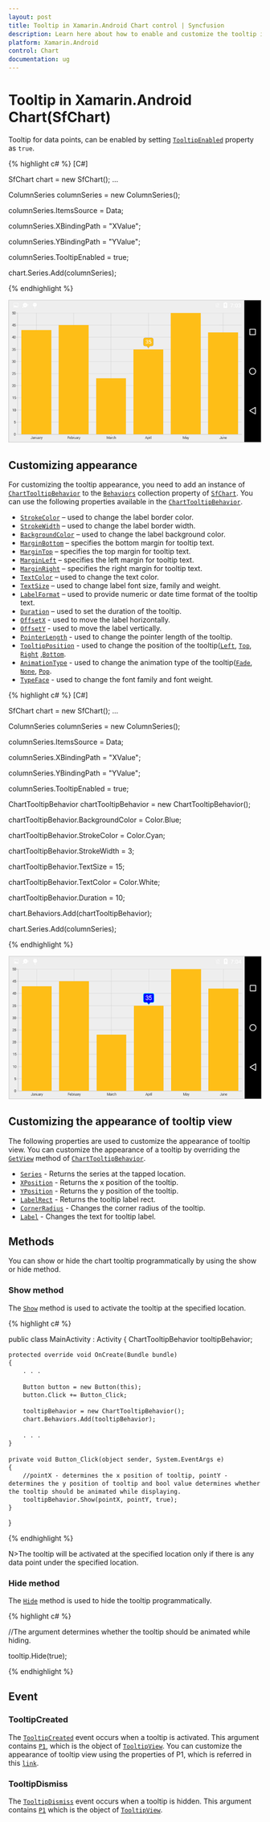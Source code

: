 ```yaml
---
layout: post
title: Tooltip in Xamarin.Android Chart control | Syncfusion
description: Learn here about how to enable and customize the tooltip in Syncfusion Xamarin.Android Chart(SfChart) control.
platform: Xamarin.Android
control: Chart
documentation: ug
---
```


# Tooltip in Xamarin.Android Chart(SfChart)

Tooltip for data points, can be enabled by setting [`TooltipEnabled`](https://help.syncfusion.com/cr/xamarin-android/Com.Syncfusion.Charts.ChartSeries.html#Com_Syncfusion_Charts_ChartSeries_TooltipEnabled) property as `true`.

{% highlight c# %} 
[C#]

SfChart chart = new SfChart();
...

ColumnSeries columnSeries = new ColumnSeries();

columnSeries.ItemsSource = Data;

columnSeries.XBindingPath = "XValue";

columnSeries.YBindingPath = "YValue";

columnSeries.TooltipEnabled = true;

chart.Series.Add(columnSeries);

{% endhighlight %}

![Tooltip support in Xamarin.Android Chart](tooltip_images/tooltip_img1.png)

## Customizing appearance

For customizing the tooltip appearance, you need to add an instance of [`ChartTooltipBehavior`](http://help.syncfusion.com/cr/xamarin-android/Com.Syncfusion.Charts.ChartTooltipBehavior.html) to the [`Behaviors`](https://help.syncfusion.com/cr/xamarin-android/Com.Syncfusion.Charts.ChartBase.html#Com_Syncfusion_Charts_ChartBase_Behaviors) collection property of [`SfChart`](http://help.syncfusion.com/cr/xamarin-android/Com.Syncfusion.Charts.SfChart.html). You can use the following properties available in the [`ChartTooltipBehavior`](https://help.syncfusion.com/cr/xamarin-android/Com.Syncfusion.Charts.ChartTooltipBehavior.html).

* [`StrokeColor`](https://help.syncfusion.com/cr/xamarin-android/Com.Syncfusion.Charts.ChartTooltipBehavior.html#Com_Syncfusion_Charts_ChartTooltipBehavior_StrokeColor) – used to change the label border color.
* [`StrokeWidth`](https://help.syncfusion.com/cr/xamarin-android/Com.Syncfusion.Charts.ChartTooltipBehavior.html#Com_Syncfusion_Charts_ChartTooltipBehavior_StrokeWidth) – used to change the label border width.
* [`BackgroundColor`](https://help.syncfusion.com/cr/xamarin-android/Com.Syncfusion.Charts.ChartTooltipBehavior.html#Com_Syncfusion_Charts_ChartTooltipBehavior_BackgroundColor) – used to change the label background color.
* [`MarginBottom`](https://help.syncfusion.com/cr/xamarin-android/Com.Syncfusion.Charts.ChartTooltipBehavior.html#Com_Syncfusion_Charts_ChartTooltipBehavior_MarginBottom) – specifies the bottom margin for tooltip text.
* [`MarginTop`](https://help.syncfusion.com/cr/xamarin-android/Com.Syncfusion.Charts.ChartTooltipBehavior.html#Com_Syncfusion_Charts_ChartTooltipBehavior_MarginTop) – specifies the top margin for tooltip text.
* [`MarginLeft`](https://help.syncfusion.com/cr/xamarin-android/Com.Syncfusion.Charts.ChartTooltipBehavior.html#Com_Syncfusion_Charts_ChartTooltipBehavior_MarginLeft) – specifies the left margin for tooltip text.
* [`MarginRight`](https://help.syncfusion.com/cr/xamarin-android/Com.Syncfusion.Charts.ChartTooltipBehavior.html#Com_Syncfusion_Charts_ChartTooltipBehavior_MarginRight) – specifies the right margin for tooltip text.
* [`TextColor`](https://help.syncfusion.com/cr/xamarin-android/Com.Syncfusion.Charts.ChartTooltipBehavior.html#Com_Syncfusion_Charts_ChartTooltipBehavior_TextColor) – used to change the text color.
* [`TextSize`](https://help.syncfusion.com/cr/xamarin-android/Com.Syncfusion.Charts.ChartTooltipBehavior.html#Com_Syncfusion_Charts_ChartTooltipBehavior_TextSize) – used to change label font size, family and weight.
* [`LabelFormat`](https://help.syncfusion.com/cr/xamarin-android/Com.Syncfusion.Charts.ChartTooltipBehavior.html#Com_Syncfusion_Charts_ChartTooltipBehavior_LabelFormat) – used to provide numeric or date time format of the tooltip text.
* [`Duration`](https://help.syncfusion.com/cr/xamarin-android/Com.Syncfusion.Charts.ChartTooltipBehavior.html#Com_Syncfusion_Charts_ChartTooltipBehavior_Duration) – used to set the duration of the tooltip.
* [`OffsetX`](https://help.syncfusion.com/cr/xamarin-android/Com.Syncfusion.Charts.ChartTooltipBehavior.html#Com_Syncfusion_Charts_ChartTooltipBehavior_OffsetX) - used to move the label horizontally.
* [`OffsetY`](https://help.syncfusion.com/cr/xamarin-android/Com.Syncfusion.Charts.ChartTooltipBehavior.html#Com_Syncfusion_Charts_ChartTooltipBehavior_OffsetY) - used to move the label vertically.
* [`PointerLength`](https://help.syncfusion.com/cr/xamarin-android/Com.Syncfusion.Charts.ChartTooltipBehavior.html#Com_Syncfusion_Charts_ChartTooltipBehavior_PointerLength) - used to change the pointer length of the tooltip.
* [`TooltipPosition`](https://help.syncfusion.com/cr/xamarin-android/Com.Syncfusion.Charts.ChartTooltipBehavior.html#Com_Syncfusion_Charts_ChartTooltipBehavior_TooltipPosition) - used to change the position of the tooltip([`Left`](https://help.syncfusion.com/cr/xamarin-android/Com.Syncfusion.Charts.ChartElementPosition.html#Com_Syncfusion_Charts_ChartElementPosition_Left), [`Top`](https://help.syncfusion.com/cr/xamarin-android/Com.Syncfusion.Charts.ChartElementPosition.html#Com_Syncfusion_Charts_ChartElementPosition_Top), [`Right`](https://help.syncfusion.com/cr/xamarin-android/Com.Syncfusion.Charts.ChartElementPosition.html#Com_Syncfusion_Charts_ChartElementPosition_Right) ,[`Bottom`](https://help.syncfusion.com/cr/xamarin-android/Com.Syncfusion.Charts.ChartElementPosition.html#Com_Syncfusion_Charts_ChartElementPosition_Bottom). 
* [`AnimationType`](https://help.syncfusion.com/cr/xamarin-android/Com.Syncfusion.Charts.ChartTooltipBehavior.html#Com_Syncfusion_Charts_ChartTooltipBehavior_AnimationType) - used to change the animation type of the tooltip([`Fade`](https://help.syncfusion.com/cr/xamarin-android/Com.Syncfusion.Charts.TooltipAnimation.html#Com_Syncfusion_Charts_TooltipAnimation_Fade), [`None`](https://help.syncfusion.com/cr/xamarin-android/Com.Syncfusion.Charts.TooltipAnimation.html#Com_Syncfusion_Charts_TooltipAnimation_None), [`Pop`](https://help.syncfusion.com/cr/xamarin-android/Com.Syncfusion.Charts.TooltipAnimation.html#Com_Syncfusion_Charts_TooltipAnimation_Pop).
* [`TypeFace`](https://help.syncfusion.com/cr/xamarin-android/Com.Syncfusion.Charts.ChartTooltipBehavior.html#Com_Syncfusion_Charts_ChartTooltipBehavior_Typeface) - used to change the font family and font weight.

{% highlight c# %} 
[C#]

SfChart chart = new SfChart();
...

ColumnSeries columnSeries = new ColumnSeries();

columnSeries.ItemsSource = Data;

columnSeries.XBindingPath = "XValue";

columnSeries.YBindingPath = "YValue";

columnSeries.TooltipEnabled = true;

ChartTooltipBehavior chartTooltipBehavior = new ChartTooltipBehavior();

chartTooltipBehavior.BackgroundColor = Color.Blue;

chartTooltipBehavior.StrokeColor = Color.Cyan;

chartTooltipBehavior.StrokeWidth = 3;

chartTooltipBehavior.TextSize = 15;

chartTooltipBehavior.TextColor = Color.White;

chartTooltipBehavior.Duration = 10;

chart.Behaviors.Add(chartTooltipBehavior);

chart.Series.Add(columnSeries);

{% endhighlight %}

![Customizing the appearance of tooltip in Xamarin.Android Chart](tooltip_images/tooltip_img2.png)

## Customizing the appearance of tooltip view 

The following properties are used to customize the appearance of tooltip view. You can customize the appearance of a tooltip by overriding the [`GetView`](https://help.syncfusion.com/cr/xamarin-android/Com.Syncfusion.Charts.ChartTooltipBehavior.html#Com_Syncfusion_Charts_ChartTooltipBehavior_GetView_Com_Syncfusion_Charts_TooltipView_) method of [`ChartTooltipBehavior`](https://help.syncfusion.com/cr/xamarin-android/Com.Syncfusion.Charts.ChartTooltipBehavior.html). 

* [`Series`](https://help.syncfusion.com/cr/xamarin-android/Com.Syncfusion.Charts.TooltipView.html#Com_Syncfusion_Charts_TooltipView_Series) - Returns the series at the tapped location.
* [`XPosition`](https://help.syncfusion.com/cr/xamarin-android/Com.Syncfusion.Charts.TooltipView.html#Com_Syncfusion_Charts_TooltipView_XPosition) - Returns the x position of the tooltip.
* [`YPosition`](https://help.syncfusion.com/cr/xamarin-android/Com.Syncfusion.Charts.TooltipView.html#Com_Syncfusion_Charts_TooltipView_YPosition) - Returns the y position of the tooltip.
* [`LabelRect`](https://help.syncfusion.com/cr/xamarin-android/Com.Syncfusion.Charts.TooltipView.html#Com_Syncfusion_Charts_TooltipView_LabelRect) - Returns the tooltip label rect.
* [`CornerRadius`](https://help.syncfusion.com/cr/xamarin-android/Com.Syncfusion.Charts.TooltipView.html#Com_Syncfusion_Charts_TooltipView_CornerRadius) - Changes the corner radius of the tooltip. 
* [`Label`](https://help.syncfusion.com/cr/xamarin-android/Com.Syncfusion.Charts.TooltipView.html#Com_Syncfusion_Charts_TooltipView_Label) - Changes the text for tooltip label.

## Methods

You can show or hide the chart tooltip programmatically by using the show or hide method. 

### Show method

The  [`Show`](https://help.syncfusion.com/cr/xamarin-android/Com.Syncfusion.Charts.ChartTooltipBehavior.html#Com_Syncfusion_Charts_ChartTooltipBehavior_Show_System_Single_System_Single_System_Boolean_) method is used to activate the tooltip at the specified location.

{% highlight c# %}

public class MainActivity : Activity
{
    ChartTooltipBehavior tooltipBehavior;
		
    protected override void OnCreate(Bundle bundle)
    {
        . . .          

        Button button = new Button(this);
        button.Click += Button_Click;

        tooltipBehavior = new ChartTooltipBehavior();
        chart.Behaviors.Add(tooltipBehavior);

        . . .
    }

    private void Button_Click(object sender, System.EventArgs e)
    {
	    //pointX - determines the x position of tooltip, pointY - determines the y position of tooltip and bool value determines whether the tooltip should be animated while displaying.
        tooltipBehavior.Show(pointX, pointY, true);
    }
}
	
{% endhighlight %}


N>The tooltip will be activated at the specified location only if there is any data point under the specified location.

### Hide method

The  [`Hide`](https://help.syncfusion.com/cr/xamarin-android/Com.Syncfusion.Charts.ChartTooltipBehavior.html#Com_Syncfusion_Charts_ChartTooltipBehavior_Hide_System_Boolean_)  method is used to hide the tooltip programmatically.

{% highlight c# %}

//The argument determines whether the tooltip should be animated while hiding.

tooltip.Hide(true);

{% endhighlight %}

## Event

### TooltipCreated

The [`TooltipCreated`](https://help.syncfusion.com/cr/xamarin-android/Com.Syncfusion.Charts.SfChart.html#Com_Syncfusion_Charts_SfChart_TooltipCreated) event occurs when a tooltip is activated. This argument contains [`P1`](https://help.syncfusion.com/cr/xamarin-android/Com.Syncfusion.Charts.SfChart.TooltipCreatedEventArgs.html#Com_Syncfusion_Charts_SfChart_TooltipCreatedEventArgs_P1), which is the object of [`TooltipView`](https://help.syncfusion.com/cr/xamarin-android/Com.Syncfusion.Charts.TooltipView.html). You can customize the appearance of tooltip view using the properties of P1, which is referred in this [`link`](https://help.syncfusion.com/xamarin-android/sfchart/tooltip#customizing-the-appearance-of-tooltip-view). 
 
### TooltipDismiss

The [`TooltipDismiss`](https://help.syncfusion.com/cr/xamarin-android/Com.Syncfusion.Charts.SfChart.html#Com_Syncfusion_Charts_SfChart_TooltipDismiss) event occurs when  a tooltip is hidden. This argument contains [`P1`](https://help.syncfusion.com/cr/xamarin-android/Com.Syncfusion.Charts.SfChart.TooltipDismissEventArgs.html#Com_Syncfusion_Charts_SfChart_TooltipDismissEventArgs_P1) which is the object of [`TooltipView`](https://help.syncfusion.com/cr/xamarin-android/Com.Syncfusion.Charts.TooltipView.html).
